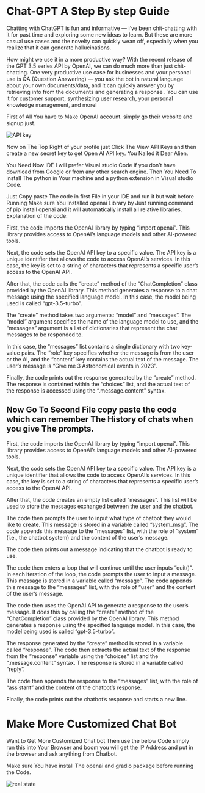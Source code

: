 # Chat-GPT A Step By step Guide
Chatting with ChatGPT is fun and informative — I’ve been chit-chatting with it for past time and exploring some new ideas to learn. But these are more casual use cases and the novelty can quickly wean off, especially when you realize that it can generate hallucinations.

How might we use it in a more productive way? With the recent release of the GPT 3.5 series API by OpenAI, we can do much more than just chit-chatting. One very productive use case for businesses and your personal use is QA (Question Answering) — you ask the bot in natural language about your own documents/data, and it can quickly answer you by retrieving info from the documents and generating a response . You can use it for customer support, synthesizing user research, your personal knowledge management, and more!

First of All You have to Make OpenAI account. simply go their website and signup just.

![API key ](https://user-images.githubusercontent.com/121972215/224558095-a55bd939-44eb-4a3b-973a-d30de4f11269.png)

Now on The Top Right of your profile just Click The View API Keys and then create a new secret key to get Open AI API key. You Nailed it Dear Alien.

You Need Now IDE I will prefer Visual studio Code if you don’t have download from Google or from any other search engine. Then You Need To install The python in Your machine and a python extension in Visual studio Code.


Just Copy paste The code in first File in your IDE and run it but wait before Running Make sure You Installed openai Library by Just running command of pip install openai and it will automatically install all relative libraries.
Explanation of the code:

First, the code imports the OpenAI library by typing “import openai”. This library provides access to OpenAI’s language models and other AI-powered tools.

Next, the code sets the OpenAI API key to a specific value. The API key is a unique identifier that allows the code to access OpenAI’s services. In this case, the key is set to a string of characters that represents a specific user’s access to the OpenAI API.

After that, the code calls the “create” method of the “ChatCompletion” class provided by the OpenAI library. This method generates a response to a chat message using the specified language model. In this case, the model being used is called “gpt-3.5-turbo”.

The “create” method takes two arguments: “model” and “messages”. The “model” argument specifies the name of the language model to use, and the “messages” argument is a list of dictionaries that represent the chat messages to be responded to.

In this case, the “messages” list contains a single dictionary with two key-value pairs. The “role” key specifies whether the message is from the user or the AI, and the “content” key contains the actual text of the message. The user’s message is “Give me 3 Astronomical events in 2023”.

Finally, the code prints out the response generated by the “create” method. The response is contained within the “choices” list, and the actual text of the response is accessed using the “.message.content” syntax.

## Now Go To Second File copy paste the  code which can remember The History of chats when you give The prompts.
First, the code imports the OpenAI library by typing “import openai”. This library provides access to OpenAI’s language models and other AI-powered tools.

Next, the code sets the OpenAI API key to a specific value. The API key is a unique identifier that allows the code to access OpenAI’s services. In this case, the key is set to a string of characters that represents a specific user’s access to the OpenAI API.

After that, the code creates an empty list called “messages”. This list will be used to store the messages exchanged between the user and the chatbot.

The code then prompts the user to input what type of chatbot they would like to create. This message is stored in a variable called “system_msg”. The code appends this message to the “messages” list, with the role of “system” (i.e., the chatbot system) and the content of the user’s message.

The code then prints out a message indicating that the chatbot is ready to use.

The code then enters a loop that will continue until the user inputs “quit()”. In each iteration of the loop, the code prompts the user to input a message. This message is stored in a variable called “message”. The code appends this message to the “messages” list, with the role of “user” and the content of the user’s message.

The code then uses the OpenAI API to generate a response to the user’s message. It does this by calling the “create” method of the “ChatCompletion” class provided by the OpenAI library. This method generates a response using the specified language model. In this case, the model being used is called “gpt-3.5-turbo”.

The response generated by the “create” method is stored in a variable called “response”. The code then extracts the actual text of the response from the “response” variable using the “choices” list and the “.message.content” syntax. The response is stored in a variable called “reply”.

The code then appends the response to the “messages” list, with the role of “assistant” and the content of the chatbot’s response.

Finally, the code prints out the chatbot’s response and starts a new line.

# Make More Customized Chat Bot
 Want to Get More Customized Chat bot Then use the below Code simply run this into Your Browser and boom you will get the IP Address and put in the browser and ask anything from Chatbot.
 
 Make sure You have install The openai and gradio package before running the Code.
 

![real state](https://user-images.githubusercontent.com/121972215/224558079-d6241dfa-fef1-4be6-863c-a9cda2d857fc.png)


